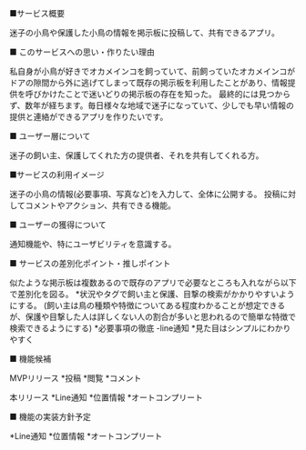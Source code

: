 ■サービス概要

迷子の小鳥や保護した小鳥の情報を掲示板に投稿して、共有できるアプリ。

■ このサービスへの思い・作りたい理由

私自身が小鳥が好きでオカメインコを飼っていて、前飼っていたオカメインコがドアの隙間から外に逃げてしまって既存の掲示板を利用したことがあり、情報提供を呼びかけたことで迷いどりの掲示板の存在を知った。 最終的には見つからず、数年が経ちます。毎日様々な地域で迷子になっていて、少しでも早い情報の提供と連絡ができるアプリを作りたいです。

■ ユーザー層について

迷子の飼い主、保護してくれた方の提供者、それを共有してくれる方。

■サービスの利用イメージ

迷子の小鳥の情報(必要事項、写真など)を入力して、全体に公開する。 投稿に対してコメントやアクション、共有できる機能。

■ ユーザーの獲得について

通知機能や、特にユーザビリティを意識する。

■ サービスの差別化ポイント・推しポイント

似たような掲示板は複数あるので既存のアプリで必要なところも入れながら以下で差別化を図る。 
*状況やタグで飼い主と保護、目撃の検索がかかりやすいようにする。
(飼い主は鳥の種類や特徴についてある程度わかることが想定できるが、保護や目撃した人は詳しくない人の割合が多いと思われるので簡単な特徴で検索できるようにする)
*必要事項の徹底 -line通知 
*見た目はシンプルにわかりやすく

■ 機能候補

MVPリリース
*投稿
*閲覧
*コメント

本リリース
*Line通知
*位置情報
*オートコンプリート

■ 機能の実装方針予定

*Line通知
*位置情報
*オートコンプリート